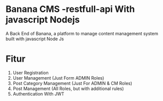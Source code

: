# Banana CMS -restfull-api With javascript Nodejs
A Back End of Banana, a platform to manage content management system built with javascript Node Js

# Fitur
1. User Registration
2. User Management (Just Form ADMIN Roles)
3. Post Category Management (Just For ADMIN & CM Roles)
4. Post Management (All Roles, but with additional rules)
5. Authentication With JWT
